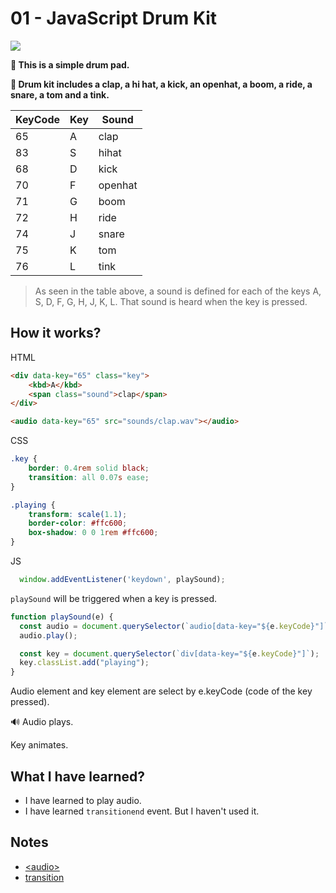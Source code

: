 # 01 - JavaScript Drum Kit

![](https://github.com/erhanersoz/JavaScript30/blob/master/Screenshots/demo_01.gif?raw=true)

**:musical_keyboard: This is a simple drum pad.**

**:drum: Drum kit includes a clap, a hi hat, a kick, an openhat, a boom, a ride, a snare, a tom and a tink.**

| KeyCode | Key | Sound   |
| ------- | --- | ------- |
| 65      | A   | clap    |
| 83      | S   | hihat   |
| 68      | D   | kick    |
| 70      | F   | openhat |
| 71      | G   | boom    |
| 72      | H   | ride    |
| 74      | J   | snare   |
| 75      | K   | tom     |
| 76      | L   | tink    |

> As seen in the table above, a sound is defined for each of the keys A, S, D, F, G, H, J, K, L. That sound is heard when the key is pressed.

## How it works?

HTML

```html
<div data-key="65" class="key">
    <kbd>A</kbd>
    <span class="sound">clap</span>
</div>

<audio data-key="65" src="sounds/clap.wav"></audio>
```

CSS

```css
.key {
    border: 0.4rem solid black;
    transition: all 0.07s ease;
}

.playing {
    transform: scale(1.1);
    border-color: #ffc600;
    box-shadow: 0 0 1rem #ffc600;
}
```

JS

```js
  window.addEventListener('keydown', playSound);
```

`playSound` will be triggered when a key is pressed.

```js
function playSound(e) {
  const audio = document.querySelector(`audio[data-key="${e.keyCode}"]`);
  audio.play();

  const key = document.querySelector(`div[data-key="${e.keyCode}"]`);
  key.classList.add("playing");
}
```

Audio element and key element are select by e.keyCode (code of the key pressed).

:loud_sound: Audio plays.

Key animates.

## What I have learned?

- I have learned to play audio.
- I have learned `transitionend` event. But I haven't used it.

## Notes

- [\<audio\>](https://developer.mozilla.org/en-US/docs/Web/HTML/Element/audio)
- [transition](https://developer.mozilla.org/en-us/docs/Web/CSS/transition)

